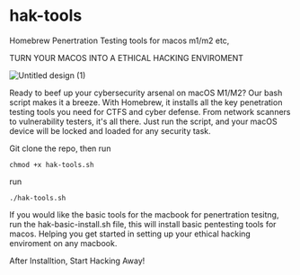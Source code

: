 # hak-tools
Homebrew Penertration Testing tools for macos m1/m2 etc,

TURN YOUR MACOS INTO A ETHICAL HACKING ENVIROMENT

![Untitled design (1)](https://github.com/engelbrechtz/hak-tools/assets/62638427/8671175d-cde3-426d-bbb6-0c250e01ae00)

Ready to beef up your cybersecurity arsenal on macOS M1/M2? Our bash script makes it a breeze. With Homebrew, it installs all the key penetration testing tools you need for CTFS and cyber defense. From network scanners to vulnerability testers, it's all there. Just run the script, and your macOS device will be locked and loaded for any security task.

Git clone the repo, then run

```
chmod +x hak-tools.sh
````
run 
```
./hak-tools.sh
```

If you would like the basic tools for the macbook for penertration tesitng, run the hak-basic-install.sh file, this will install basic pentesting tools for macos. Helping you get started in setting up your ethical hacking enviroment on any macbook.

After Installtion, 
Start Hacking Away!

